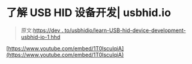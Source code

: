 # 了解 USB HID 设备开发| usbhid.io

> 原文:[https://dev . to/usbhidio/learn-USB-hid-device-development-usbhid-io-1 hhd](https://dev.to/usbhidio/learn-usb-hid-device-development-usbhid-io-1hhd)

[https://www.youtube.com/embed/1T0IsculqiA](https://www.youtube.com/embed/1T0IsculqiA)
